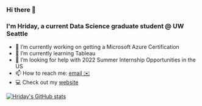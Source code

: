 ### Hi there 👋
### I'm Hriday, a current Data Science graduate student @ UW Seattle

- 🔭 I’m currently working on getting a Microsoft Azure Certification
- 🌱 I’m currently learning Tableau
- 🤔 I’m looking for help with 2022 Summer Internship Opportunities in the US
- 📫 How to reach me: [email ✉️](mailto:hbaghar@uw.edu)
- 💻 Check out my [website](hbaghar.github.io)

[![Hriday's GitHub stats](https://github-readme-stats.vercel.app/api?username=hbaghar&theme=onedark)](https://github.com/anuraghazra/github-readme-stats)
